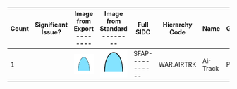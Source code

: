 |Count|Significant Issue?|Image from Export -------- |Image from Standard -------- |Full SIDC|Hierarchy Code|Name|Geometry|Appendix|Issue Description/Details|
|---|---|---|---|---|---|---|---|---|---|
|1||![](./images/SFAP-----------.png)|![](./images-std/1.sfap-----------.png)|SFAP-----------|WAR.AIRTRK|Air Track|POINT|A||
